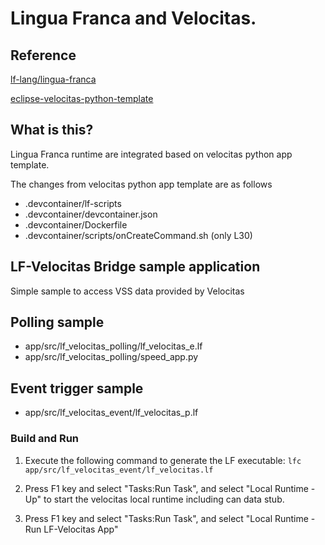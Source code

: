# Lingua Franca and Velocitas.

## Reference
[lf\-lang/lingua\-franca](https://github.com/lf-lang/lingua-franca)

[eclipse\-velocitas\-python\-template](https://github.com/eclipse-velocitas/vehicle-app-python-template)

## What is this?
Lingua Franca runtime are integrated based on velocitas python app template.

The changes from velocitas python app template are as follows

* .devcontainer/lf-scripts
* .devcontainer/devcontainer.json
* .devcontainer/Dockerfile
* .devcontainer/scripts/onCreateCommand.sh (only L30)

## LF-Velocitas Bridge sample application

Simple sample to access VSS data provided by Velocitas

## Polling sample

* app/src/lf_velocitas_polling/lf_velocitas_e.lf
* app/src/lf_velocitas_polling/speed_app.py

## Event trigger sample

* app/src/lf_velocitas_event/lf_velocitas_p.lf

### Build and Run

1. Execute the following command to generate the LF executable: `lfc app/src/lf_velocitas_event/lf_velocitas.lf`

1. Press F1 key and select "Tasks:Run Task", and select "Local Runtime - Up" to start the velocitas local runtime including can data stub.
1. Press F1 key and select "Tasks:Run Task", and select "Local Runtime - Run LF-Velocitas App"


